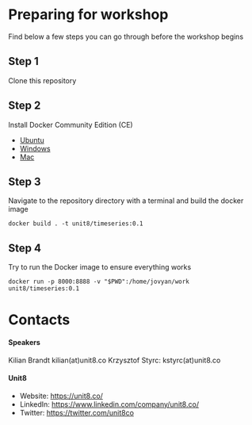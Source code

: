 # Preparing for workshop

Find below a few steps you can go through before the workshop begins

## Step 1

Clone this repository

## Step 2

Install Docker Community Edition (CE)

* [Ubuntu](https://docs.docker.com/v17.09/engine/installation/linux/docker-ce/ubuntu/)
* [Windows](https://docs.docker.com/v17.09/docker-for-windows/install/)
* [Mac](https://docs.docker.com/v17.09/docker-for-mac/install/)

## Step 3

Navigate to the repository directory with a terminal and build the docker image

`docker build . -t unit8/timeseries:0.1`

## Step 4

Try to run the Docker image to ensure everything works
 
`docker run -p 8000:8888 -v "$PWD":/home/jovyan/work unit8/timeseries:0.1`


# Contacts

#### Speakers
Kilian Brandt kilian(at)unit8.co
Krzysztof Styrc: kstyrc(at)unit8.co

#### Unit8
* Website: https://unit8.co/
* LinkedIn: https://www.linkedin.com/company/unit8.co/
* Twitter: https://twitter.com/unit8co 
